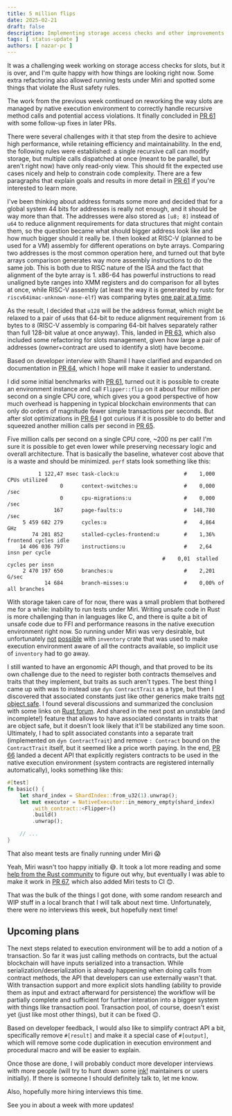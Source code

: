 ```yaml
---
title: 5 million flips
date: 2025-02-21
draft: false
description: Implementing storage access checks and other improvements
tags: [ status-update ]
authors: [ nazar-pc ]
---
```


It was a challenging week working on storage access checks for slots, but it is over, and I'm quite happy with how
things are looking right now. Some extra refactoring also allowed running tests under Miri and spotted some things that
violate the Rust safety rules.

<!--more-->

The work from the previous week continued on reworking the way slots are managed by native execution environment to
correctly handle recursive method calls and potential access violations. It finally concluded in [PR 61] with some
follow-up fixes in later PRs.

[PR 61]: https://github.com/nazar-pc/abundance/pull/61

There were several challenges with it that step from the desire to achieve high performance, while retaining efficiency
and maintainability. In the end, the following rules were established: a single recursive call can modify storage, but
multiple calls dispatched at once (meant to be parallel, but aren't right now) have only read-only view. This should fit
the expected use cases nicely and help to constrain code complexity. There are a few paragraphs that explain goals and
results in more detail in [PR 61] if you're interested to learn more.

I've been thinking about address formats some more and decided that for a global system 44 bits for addresses is really
not enough, and it should be way more than that. The addresses were also stored as `[u8; 8]` instead of `u64` to reduce
alignment requirements for data structures that might contain them, so the question became what should bigger address
look like and how much bigger should it really be. I then looked at RISC-V (planned to be used for a VM) assembly for
different operations on byte arrays. Comparing two addresses is the most common operation here, and turned out that byte
arrays comparison generates way more assembly instructions to do the same job. This is both due to RISC nature of the
ISA and the fact that alignment of the byte array is 1. x86-64 has powerful instructions to read unaligned byte ranges
into XMM registers and do comparison for all bytes at once, while RISC-V assembly (at least the way it is generated by
rustc for `riscv64imac-unknown-none-elf`) was comparing bytes [one pair at a time].

[one pair at a time]: https://rust.godbolt.org/z/ojzhTzf5v

As the result, I decided that `u128` will be the address format, which might be relaxed to a pair of `u64`s that 64-bit
to reduce alignment requirement from `16` bytes to `8` (RISC-V assembly is comparing 64-bit halves separately rather
than full 128-bit value at once anyway). This, landed in [PR 63], which also included some refactoring for slots
management, given how large a pair of addresses (owner+contract are used to identify a slot) have become.

[PR 63]: https://github.com/nazar-pc/abundance/pull/63

Based on developer interview with Shamil I have clarified and expanded on documentation in [PR 64], which I hope will
make it easier to understand.

[PR 64]: https://github.com/nazar-pc/abundance/pull/64

I did some initial benchmarks with [PR 61], turned out it is possible to create an environment instance and call
`Flipper::flip` on it about four million per second on a single CPU core, which gives you a good perspective of how much
overhead is happening in typical blockchain environments that can only do orders of magnitude fewer simple transactions
per seconds. But after slot optimizations in [PR 64] I got curious if it is possible to do better and squeezed another
million calls per second in [PR 65].

Five million calls per second on a single CPU core, ~200 ns per call! I'm sure it is possible to get even lower while
preserving necessary logic and overall architecture. That is basically the baseline, whatever cost above that is a waste
and should be minimized. `perf` stats look something like this:

```
          1 122,47 msec task-clock:u                     #    1,000 CPUs utilized             
                 0      context-switches:u               #    0,000 /sec                      
                 0      cpu-migrations:u                 #    0,000 /sec                      
               167      page-faults:u                    #  148,780 /sec                      
     5 459 682 279      cycles:u                         #    4,864 GHz                       
        74 201 852      stalled-cycles-frontend:u        #    1,36% frontend cycles idle      
    14 406 036 797      instructions:u                   #    2,64  insn per cycle            
                                                  #    0,01  stalled cycles per insn   
     2 470 197 650      branches:u                       #    2,201 G/sec                     
            14 684      branch-misses:u                  #    0,00% of all branches           

```

[PR 65]: https://github.com/nazar-pc/abundance/pull/65

With storage taken care of for now, there was a small problem that bothered me for a while: inability to run tests under
Miri. Writing unsafe code in Rust is more challenging than in languages like C, and there is quite a bit of unsafe code
due to FFI and performance reasons in the native execution environment right now. So running under Miri was very
desirable, but unfortunately [not] [possible] with `inventory` crate that was used to make execution environment aware
of all the contracts available, so implicit use of `inventory` had to go away.

[not]: https://github.com/rust-lang/miri/issues/4171

[possible]: https://github.com/rust-lang/miri/issues/450

I still wanted to have an ergonomic API though, and that proved to be its own challenge due to the need to register both
contracts themselves and traits that they implement, but traits as such aren't types. The best thing I came up with was
to instead use `dyn ContractTrait` as a type, but then I discovered that associated constants just like other generics
make traits [not object safe]. I found several discussions and summarized the conclusion with some links
on [Rust forum]. And shared in the next post an unstable (and incomplete!) feature that allows to have associated
constants in traits that are object safe, but it doesn't look likely that it'll be stabilized any time soon. Ultimately,
I had to split associated constants into a separate trait (implemented on `dyn ContractTrait`) and remove `: Contract`
bound on the `ContractTrait` itself, but it seemed like a price worth paying. In the end, [PR 66] landed a decent API
that explicitly registers contracts to be used in the native execution environment (system contracts are registered
internally automatically), looks something like this:

```rust
#[test]
fn basic() {
    let shard_index = ShardIndex::from_u32(1).unwrap();
    let mut executor = NativeExecutor::in_memory_empty(shard_index)
        .with_contract::<Flipper>()
        .build()
        .unwrap();

    // ...
}
```

That also meant tests are finally running under Miri 😱

[not object safe]: https://doc.rust-lang.org/reference/items/traits.html#r-items.traits.dyn-compatible.associated-consts

[Rust forum]: https://users.rust-lang.org/t/constants-in-dyn-traits-not-allowed-any-workaround/124380/7?u=nazar-pc

[PR 66]: https://github.com/nazar-pc/abundance/pull/66

Yeah, Miri wasn't too happy initially 😅. It took a lot more reading and some [help from the Rust community] to figure
out why, but eventually I was able to make it work in [PR 67], which also added Miri tests to CI 😊.

[help from the Rust community]: https://users.rust-lang.org/t/why-is-miri-claiming-unique-retagging-with-raw-pointer/125940?u=nazar-pc

[PR 67]: https://github.com/nazar-pc/abundance/pull/67

That was the bulk of the things I got done, with some random research and WIP stuff in a local branch that I will talk
about next time. Unfortunately, there were no interviews this week, but hopefully next time!

## Upcoming plans

The next steps related to execution environment will be to add a notion of a transaction. So far it was just calling
methods on contracts, but the actual blockchain will have inputs serialized into a transaction. While
serialization/deserialization is already happening when doing calls from contract methods, the API that developers can
use externally wasn't that. With transaction support and more explicit slots handling (ability to provide them as input
and extract afterward for persistence) the workflow will be partially complete and sufficient for further interation
into a bigger system with things like transaction pool. Transaction pool, of course, doesn't exist yet (just like most
other things), but it can be fixed 😉.

Based on developer feedback, I would also like to simplify contract API a bit, specifically remove `#[result]` and make
it a special case of `#[output]`, which will remove some code duplication in execution environment and procedural macro
and will be easier to explain.

Once those are done, I will probably conduct more developer interviews with more people (will try to hunt down
some [ink!] maintainers or users initially). If there is someone I should definitely talk to, let me know.

[ink!]: https://use.ink/

Also, hopefully more hiring interviews this time.

See you in about a week with more updates!
